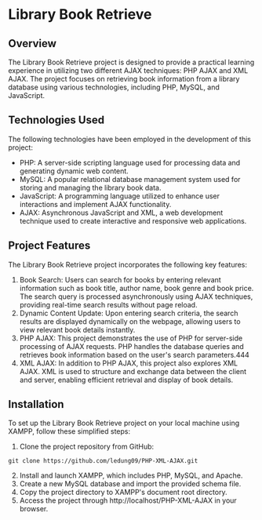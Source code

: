 # Library Book Retrieve
## Overview
The Library Book Retrieve project is designed to provide a practical learning experience in utilizing two different AJAX techniques: PHP AJAX and XML AJAX. The project focuses on retrieving book information from a library database using various technologies, including PHP, MySQL, and JavaScript.
## Technologies Used
The following technologies have been employed in the development of this project:
+ PHP: A server-side scripting language used for processing data and generating dynamic web content.
+ MySQL: A popular relational database management system used for storing and managing the library book data.
+ JavaScript: A programming language utilized to enhance user interactions and implement AJAX functionality.
+ AJAX: Asynchronous JavaScript and XML, a web development technique used to create interactive and responsive web applications.
## Project Features
The Library Book Retrieve project incorporates the following key features:
1. Book Search: Users can search for books by entering relevant information such as book title, author name, book genre and book price. The search query is processed asynchronously using AJAX techniques, providing real-time search results without page reload.
2. Dynamic Content Update: Upon entering search criteria, the search results are displayed dynamically on the webpage, allowing users to view relevant book details instantly.
3. PHP AJAX: This project demonstrates the use of PHP for server-side processing of AJAX requests. PHP handles the database queries and retrieves book information based on the user's search parameters.444
4. XML AJAX: In addition to PHP AJAX, this project also explores XML AJAX. XML is used to structure and exchange data between the client and server, enabling efficient retrieval and display of book details.
## Installation
To set up the Library Book Retrieve project on your local machine using XAMPP, follow these simplified steps:
1. Clone the project repository from GitHub:
```
git clone https://github.com/ledung09/PHP-XML-AJAX.git
```
2. Install and launch XAMPP, which includes PHP, MySQL, and Apache.
3. Create a new MySQL database and import the provided schema file.
4. Copy the project directory to XAMPP's document root directory.
5. Access the project through http://localhost/PHP-XML-AJAX in your browser.
